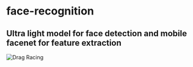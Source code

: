 # face-recognition
## Ultra light model for face detection and mobile facenet for feature extraction

![Drag Racing](detected_face.jpg)


